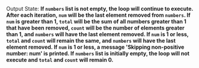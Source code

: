 Output State: **If `numbers` list is not empty, the loop will continue to execute. After each iteration, `num` will be the last element removed from `numbers`. If `num` is greater than 1, `total` will be the sum of all numbers greater than 1 that have been removed, `count` will be the number of elements greater than 1, and `numbers` will have the last element removed. If `num` is 1 or less, `total` and `count` will remain the same, and `numbers` will have the last element removed. If `num` is 1 or less, a message 'Skipping non-positive number: num' is printed. If `numbers` list is initially empty, the loop will not execute and `total` and `count` will remain 0.**